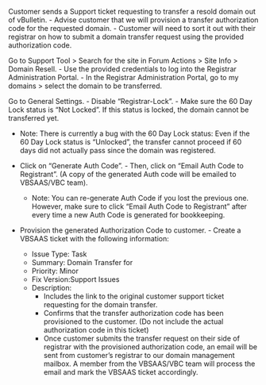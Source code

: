 
Customer sends a Support ticket requesting to transfer a resold domain out of vBulletin. - Advise customer that we will provision a transfer authorization code for the requested domain. - Customer will need to sort it out with their registrar on how to submit a domain transfer request using the provided authorization code.

Go to Support Tool > Search for the site in Forum Actions > Site Info > Domain Resell. - Use the provided credentials to log into the Registrar Administration Portal. - In the Registrar Administration Portal, go to my domains > select the domain to be transferred.

Go to General Settings. - Disable “Registrar-Lock”. - Make sure the 60 Day Lock status is “Not Locked”. If this status is locked, the domain cannot be transferred yet.

   - Note: There is currently a bug with the 60 Day Lock status: Even if the 60 Day Lock status is “Unlocked”, the transfer cannot proceed if 60 days did not actually pass since the domain was registered. 

- Click on “Generate Auth Code”. - Then, click on “Email Auth Code to Registrant”. (A copy of the generated Auth code will be emailed to VBSAAS/VBC team).

   - Note: You can re-generate Auth Code if you lost the previous one. However, make sure to click “Email Auth Code to Registrant” after every time a new Auth Code is generated for bookkeeping. 

- Provision the generated Authorization Code to customer. - Create a VBSAAS ticket with the following information:

   - Issue Type: Task
   - Summary: Domain Transfer for <domain name>
   - Priority: Minor
   - Fix Version:Support Issues
   - Description: 
       - Includes the link to the original customer support ticket requesting for the domain transfer.
       - Confirms that the transfer authorization code has been provisioned to the customer. (Do not include the actual authorization code in this ticket)
       - Once customer submits the transfer request on their side of registrar with the provisioned authorization code, an email will be sent from customer’s registrar to our domain management mailbox. A member from the VBSAAS/VBC team will process the email and mark the VBSAAS ticket accordingly.